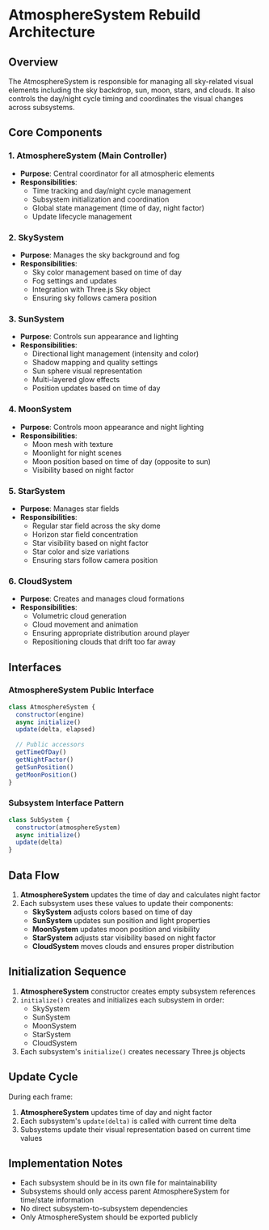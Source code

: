 # AtmosphereSystem Rebuild Architecture

## Overview

The AtmosphereSystem is responsible for managing all sky-related visual elements including the sky backdrop, sun, moon, stars, and clouds. It also controls the day/night cycle timing and coordinates the visual changes across subsystems.

## Core Components

### 1. AtmosphereSystem (Main Controller)
- **Purpose**: Central coordinator for all atmospheric elements
- **Responsibilities**:
  - Time tracking and day/night cycle management
  - Subsystem initialization and coordination
  - Global state management (time of day, night factor)
  - Update lifecycle management

### 2. SkySystem
- **Purpose**: Manages the sky background and fog
- **Responsibilities**:
  - Sky color management based on time of day
  - Fog settings and updates
  - Integration with Three.js Sky object
  - Ensuring sky follows camera position

### 3. SunSystem
- **Purpose**: Controls sun appearance and lighting
- **Responsibilities**:
  - Directional light management (intensity and color)
  - Shadow mapping and quality settings
  - Sun sphere visual representation
  - Multi-layered glow effects
  - Position updates based on time of day

### 4. MoonSystem
- **Purpose**: Controls moon appearance and night lighting
- **Responsibilities**:
  - Moon mesh with texture
  - Moonlight for night scenes
  - Moon position based on time of day (opposite to sun)
  - Visibility based on night factor

### 5. StarSystem
- **Purpose**: Manages star fields
- **Responsibilities**:
  - Regular star field across the sky dome
  - Horizon star field concentration
  - Star visibility based on night factor
  - Star color and size variations
  - Ensuring stars follow camera position

### 6. CloudSystem
- **Purpose**: Creates and manages cloud formations
- **Responsibilities**:
  - Volumetric cloud generation
  - Cloud movement and animation
  - Ensuring appropriate distribution around player
  - Repositioning clouds that drift too far away

## Interfaces

### AtmosphereSystem Public Interface
```javascript
class AtmosphereSystem {
  constructor(engine)
  async initialize()
  update(delta, elapsed)
  
  // Public accessors
  getTimeOfDay()
  getNightFactor()
  getSunPosition()
  getMoonPosition()
}
```

### Subsystem Interface Pattern
```javascript
class SubSystem {
  constructor(atmosphereSystem)
  async initialize()
  update(delta)
}
```

## Data Flow

1. **AtmosphereSystem** updates the time of day and calculates night factor
2. Each subsystem uses these values to update their components:
   - **SkySystem** adjusts colors based on time of day
   - **SunSystem** updates sun position and light properties
   - **MoonSystem** updates moon position and visibility
   - **StarSystem** adjusts star visibility based on night factor
   - **CloudSystem** moves clouds and ensures proper distribution

## Initialization Sequence

1. **AtmosphereSystem** constructor creates empty subsystem references
2. `initialize()` creates and initializes each subsystem in order:
   - SkySystem
   - SunSystem
   - MoonSystem
   - StarSystem
   - CloudSystem
3. Each subsystem's `initialize()` creates necessary Three.js objects

## Update Cycle

During each frame:
1. **AtmosphereSystem** updates time of day and night factor
2. Each subsystem's `update(delta)` is called with current time delta
3. Subsystems update their visual representation based on current time values

## Implementation Notes

- Each subsystem should be in its own file for maintainability
- Subsystems should only access parent AtmosphereSystem for time/state information
- No direct subsystem-to-subsystem dependencies
- Only AtmosphereSystem should be exported publicly
